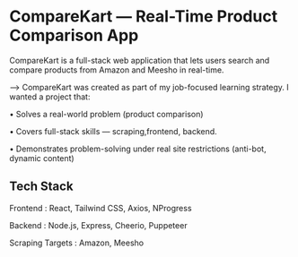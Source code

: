#  CompareKart — Real-Time Product Comparison App

CompareKart is a full-stack web application that lets users search and compare products from Amazon and Meesho in real-time.

--> CompareKart was created as part of my job-focused learning strategy. I wanted a project that:

 • Solves a real-world problem (product comparison)
 
  • Covers full-stack skills — scraping,frontend, backend.
  
  • Demonstrates problem-solving under real site restrictions (anti-bot, dynamic content)


## Tech Stack
Frontend :  React, Tailwind CSS, Axios, NProgress

Backend  :  Node.js, Express, Cheerio, Puppeteer

Scraping Targets : Amazon, Meesho


